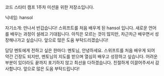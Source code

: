 코드 스타터 캠프 1주차 미션을 위한 저장소입니다.

닉네임: hansol

자기소개:
만나서 반갑습니다! 스위프트를 처음 배우게 된 hansol 입니다.
새로운 언어를 배우는 과정이 설레고 기대됩니다.
아직은 모르는 것이 많지만, 차근차근 배우면서 성장해나가고 싶습니다.
앞으로 많은 도움 부탁드리겠습니다!

담당 멘토에게 전하고 싶은 한마디: 
멘토님, 안녕하세요. 스위프트를 처음 배우게 되어 약간 긴장도 되지만, 멘토님의 지도를 받으며 열심히 배우고
성장하고 싶습니다. 어려운 부분이 있더라도 끝까지 포기하지 않고 최선을 다하겠습니다. 친절하게 이끌어주셔서
감사합니다. 앞으로 많은 도움 부탁드립니다!
